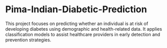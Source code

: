 # Pima-Indian-Diabetic-Prediction

This project focuses on predicting whether an individual is at risk of developing diabetes using demographic and health-related data.
It applies classification models to assist healthcare providers in early detection and prevention strategies.
